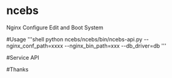 ncebs
=====

Nginx Configure Edit and Boot System

#Usage
'''shell
python ncebs/ncebs/bin/ncebs-api.py --nginx_conf_path=xxxx --nginx_bin_path=xxx --db_driver=db
'''

#Service API


#Thanks

